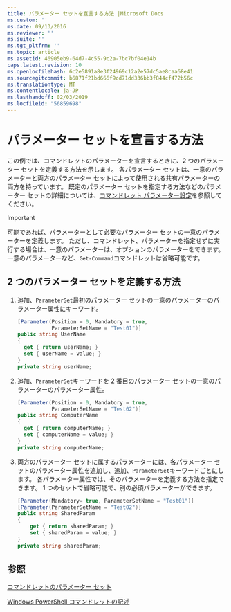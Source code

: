 ```yaml
---
title: パラメーター セットを宣言する方法 |Microsoft Docs
ms.custom: ''
ms.date: 09/13/2016
ms.reviewer: ''
ms.suite: ''
ms.tgt_pltfrm: ''
ms.topic: article
ms.assetid: 46905eb9-64d7-4c55-9c2a-7bc7bf04e14b
caps.latest.revision: 10
ms.openlocfilehash: 6c2e5891a8e3f24969c12a2e57dc5ae8caa68e41
ms.sourcegitcommit: b6871f21bd666f9cd71dd336bb3f844cf472b56c
ms.translationtype: MT
ms.contentlocale: ja-JP
ms.lasthandoff: 02/03/2019
ms.locfileid: "56859698"
---
```

# <a name="how-to-declare-parameter-sets"></a>パラメーター セットを宣言する方法

この例では、コマンドレットのパラメーターを宣言するときに、2 つのパラメーター セットを定義する方法を示します。 各パラメーター セットは、一意のパラメーターと両方のパラメーター セットによって使用される共有パラメーターの両方を持っています。 既定のパラメーター セットを指定する方法などのパラメーター セットの詳細については、[コマンドレット パラメーター設定](./cmdlet-parameter-sets.md)を参照してください。

> [!IMPORTANT]
> 可能であれば、パラメーターとして必要なパラメーター セットの一意のパラメーターを定義します。 ただし、コマンドレット、パラメーターを指定せずに実行する場合は、一意のパラメーターは、オプションのパラメーターをできます。 一意のパラメーターなど、`Get-Command`コマンドレットは省略可能です。

## <a name="how-to-define-two-parameter-sets"></a>2 つのパラメーター セットを定義する方法

1. 追加、`ParameterSet`最初のパラメーター セットの一意のパラメーターのパラメーター属性にキーワード。

   ```csharp
   [Parameter(Position = 0, Mandatory = true,
              ParameterSetName = "Test01")]
   public string UserName
   {
     get { return userName; }
     set { userName = value; }
   }
   private string userName;
   ```

2. 追加、`ParameterSet`キーワードを 2 番目のパラメーター セットの一意のパラメーターのパラメーター属性。

   ```csharp
   [Parameter(Position = 0, Mandatory = true,
              ParameterSetName = "Test02")]
   public string ComputerName
   {
     get { return computerName; }
     set { computerName = value; }
   }
   private string computerName;
   ```

3. 両方のパラメーター セットに属するパラメーターには、各パラメーター セットのパラメーター属性を追加し、追加、`ParameterSet`キーワードごとにします。 各パラメーター属性では、そのパラメーターを定義する方法を指定できます。 1 つのセットで省略可能で、別の必須パラメーターができます。

   ```csharp
   [Parameter(Mandatory= true, ParameterSetName = "Test01")]
   [Parameter(ParameterSetName = "Test02")]
   public string SharedParam
   {
       get { return sharedParam; }
       set { sharedParam = value; }
   }
   private string sharedParam;
   ```

## <a name="see-also"></a>参照

[コマンドレットのパラメーター セット](./cmdlet-parameter-sets.md)

[Windows PowerShell コマンドレットの記述](./writing-a-windows-powershell-cmdlet.md)
